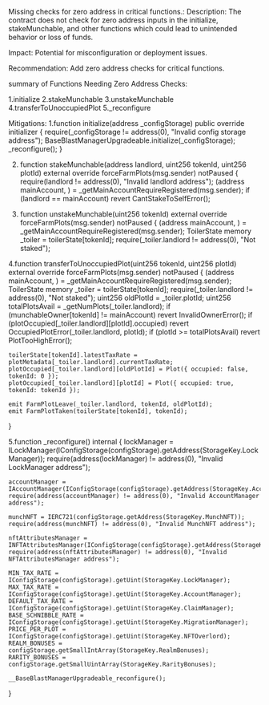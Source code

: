 Missing checks for zero address in critical functions.:
Description: The contract does not check for zero address inputs in the initialize, stakeMunchable, and other functions which could lead to unintended behavior or loss of funds.

Impact: Potential for misconfiguration or deployment issues.

Recommendation: Add zero address checks for critical functions.

summary of Functions Needing Zero Address Checks:

1.initialize
2.stakeMunchable
3.unstakeMunchable
4.transferToUnoccupiedPlot
5._reconfigure

Mitigations:
1.function initialize(address _configStorage) public override initializer {
    require(_configStorage != address(0), "Invalid config storage address");
    BaseBlastManagerUpgradeable.initialize(_configStorage);
    _reconfigure();
}

2. function stakeMunchable(address landlord, uint256 tokenId, uint256 plotId) external override forceFarmPlots(msg.sender) notPaused {
    require(landlord != address(0), "Invalid landlord address");
    (address mainAccount, ) = _getMainAccountRequireRegistered(msg.sender);
    if (landlord == mainAccount) revert CantStakeToSelfError();

3. function unstakeMunchable(uint256 tokenId) external override forceFarmPlots(msg.sender) notPaused {
    (address mainAccount, ) = _getMainAccountRequireRegistered(msg.sender);
    ToilerState memory _toiler = toilerState[tokenId];
    require(_toiler.landlord != address(0), "Not staked");

4.function transferToUnoccupiedPlot(uint256 tokenId, uint256 plotId) external override forceFarmPlots(msg.sender) notPaused {
    (address mainAccount, ) = _getMainAccountRequireRegistered(msg.sender);
    ToilerState memory _toiler = toilerState[tokenId];
    require(_toiler.landlord != address(0), "Not staked");
    uint256 oldPlotId = _toiler.plotId;
    uint256 totalPlotsAvail = _getNumPlots(_toiler.landlord);
    if (munchableOwner[tokenId] != mainAccount) revert InvalidOwnerError();
    if (plotOccupied[_toiler.landlord][plotId].occupied) revert OccupiedPlotError(_toiler.landlord, plotId);
    if (plotId >= totalPlotsAvail) revert PlotTooHighError();

    toilerState[tokenId].latestTaxRate = plotMetadata[_toiler.landlord].currentTaxRate;
    plotOccupied[_toiler.landlord][oldPlotId] = Plot({ occupied: false, tokenId: 0 });
    plotOccupied[_toiler.landlord][plotId] = Plot({ occupied: true, tokenId: tokenId });

    emit FarmPlotLeave(_toiler.landlord, tokenId, oldPlotId);
    emit FarmPlotTaken(toilerState[tokenId], tokenId);
}



5.function _reconfigure() internal {
    lockManager = ILockManager(IConfigStorage(configStorage).getAddress(StorageKey.LockManager));
    require(address(lockManager) != address(0), "Invalid LockManager address");
    
    accountManager = IAccountManager(IConfigStorage(configStorage).getAddress(StorageKey.AccountManager));
    require(address(accountManager) != address(0), "Invalid AccountManager address");
    
    munchNFT = IERC721(configStorage.getAddress(StorageKey.MunchNFT));
    require(address(munchNFT) != address(0), "Invalid MunchNFT address");
    
    nftAttributesManager = INFTAttributesManager(IConfigStorage(configStorage).getAddress(StorageKey.NFTAttributesManager));
    require(address(nftAttributesManager) != address(0), "Invalid NFTAttributesManager address");

    MIN_TAX_RATE = IConfigStorage(configStorage).getUint(StorageKey.LockManager);
    MAX_TAX_RATE = IConfigStorage(configStorage).getUint(StorageKey.AccountManager);
    DEFAULT_TAX_RATE = IConfigStorage(configStorage).getUint(StorageKey.ClaimManager);
    BASE_SCHNIBBLE_RATE = IConfigStorage(configStorage).getUint(StorageKey.MigrationManager);
    PRICE_PER_PLOT = IConfigStorage(configStorage).getUint(StorageKey.NFTOverlord);
    REALM_BONUSES = configStorage.getSmallIntArray(StorageKey.RealmBonuses);
    RARITY_BONUSES = configStorage.getSmallUintArray(StorageKey.RarityBonuses);

    __BaseBlastManagerUpgradeable_reconfigure();
}
